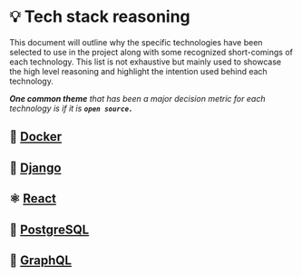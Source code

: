 # 💡 Tech stack reasoning

This document will outline why the specific technologies have been selected to use in the project along with some recognized short-comings of each technology.
This list is not exhaustive but mainly used to showcase the high level reasoning and highlight the intention used behind each technology.

*__One common theme__ that has been a major decision metric for each technology is if it is __`open source.`__*

## 🐳 [Docker](./tech-reasons-docker.md)

## 🐍 [Django](./tech-reasons-django.md)

## ⚛️ [React](./tech-reasons-react.md)

## 🐘 [PostgreSQL](./tech-reasons-postgres.md)

## 🔗 [GraphQL](./tech-reasons-graphql.md)
